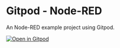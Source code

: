# Gitpod - Node-RED

An Node-RED example project using Gitpod.

[![Open in Gitpod](https://gitpod.io/button/open-in-gitpod.svg)](https://gitpod.io/#https://github.com/jankeromnes/gitpod-nodered)